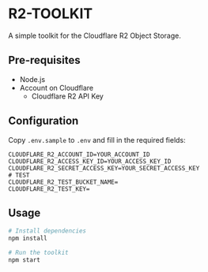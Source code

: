 # R2-TOOLKIT

A simple toolkit for the Cloudflare R2 Object Storage.

## Pre-requisites

- Node.js
- Account on Cloudflare
  - Cloudflare R2 API Key

## Configuration

Copy `.env.sample` to `.env` and fill in the required fields:

```env
CLOUDFLARE_R2_ACCOUNT_ID=YOUR_ACCOUNT_ID
CLOUDFLARE_R2_ACCESS_KEY_ID=YOUR_ACCESS_KEY_ID
CLOUDFLARE_R2_SECRET_ACCESS_KEY=YOUR_SECRET_ACCESS_KEY
# TEST
CLOUDFLARE_R2_TEST_BUCKET_NAME=
CLOUDFLARE_R2_TEST_KEY=
```

## Usage

```bash
# Install dependencies
npm install

# Run the toolkit
npm start
```